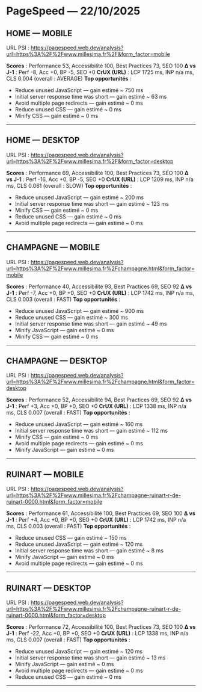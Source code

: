# PageSpeed — 22/10/2025  

## HOME — MOBILE
URL PSI : https://pagespeed.web.dev/analysis?url=https%3A%2F%2Fwww.millesima.fr%2F&form_factor=mobile

**Scores** : Performance 53, Accessibilité 100, Best Practices 73, SEO 100
**Δ vs J-1** : Perf -8, Acc +0, BP -5, SEO +0
**CrUX (URL)** : LCP 1725 ms, INP n/a ms, CLS 0.004 (overall : AVERAGE)
**Top opportunités** :
- Reduce unused JavaScript — gain estimé ~ 750 ms
- Initial server response time was short — gain estimé ~ 63 ms
- Avoid multiple page redirects — gain estimé ~ 0 ms
- Reduce unused CSS — gain estimé ~ 0 ms
- Minify CSS — gain estimé ~ 0 ms

---

## HOME — DESKTOP
URL PSI : https://pagespeed.web.dev/analysis?url=https%3A%2F%2Fwww.millesima.fr%2F&form_factor=desktop

**Scores** : Performance 69, Accessibilité 100, Best Practices 73, SEO 100
**Δ vs J-1** : Perf -16, Acc +0, BP -5, SEO +0
**CrUX (URL)** : LCP 1209 ms, INP n/a ms, CLS 0.061 (overall : SLOW)
**Top opportunités** :
- Reduce unused JavaScript — gain estimé ~ 200 ms
- Initial server response time was short — gain estimé ~ 123 ms
- Minify CSS — gain estimé ~ 0 ms
- Reduce unused CSS — gain estimé ~ 0 ms
- Avoid multiple page redirects — gain estimé ~ 0 ms

---

## CHAMPAGNE — MOBILE
URL PSI : https://pagespeed.web.dev/analysis?url=https%3A%2F%2Fwww.millesima.fr%2Fchampagne.html&form_factor=mobile

**Scores** : Performance 40, Accessibilité 93, Best Practices 69, SEO 92
**Δ vs J-1** : Perf -7, Acc +0, BP +0, SEO +0
**CrUX (URL)** : LCP 1742 ms, INP n/a ms, CLS 0.003 (overall : FAST)
**Top opportunités** :
- Reduce unused JavaScript — gain estimé ~ 900 ms
- Reduce unused CSS — gain estimé ~ 300 ms
- Initial server response time was short — gain estimé ~ 49 ms
- Minify JavaScript — gain estimé ~ 0 ms
- Minify CSS — gain estimé ~ 0 ms

---

## CHAMPAGNE — DESKTOP
URL PSI : https://pagespeed.web.dev/analysis?url=https%3A%2F%2Fwww.millesima.fr%2Fchampagne.html&form_factor=desktop

**Scores** : Performance 52, Accessibilité 94, Best Practices 69, SEO 92
**Δ vs J-1** : Perf +3, Acc +0, BP +0, SEO +0
**CrUX (URL)** : LCP 1338 ms, INP n/a ms, CLS 0.007 (overall : FAST)
**Top opportunités** :
- Reduce unused JavaScript — gain estimé ~ 160 ms
- Initial server response time was short — gain estimé ~ 112 ms
- Minify CSS — gain estimé ~ 0 ms
- Avoid multiple page redirects — gain estimé ~ 0 ms
- Minify JavaScript — gain estimé ~ 0 ms

---

## RUINART — MOBILE
URL PSI : https://pagespeed.web.dev/analysis?url=https%3A%2F%2Fwww.millesima.fr%2Fchampagne-ruinart-r-de-ruinart-0000.html&form_factor=mobile

**Scores** : Performance 61, Accessibilité 100, Best Practices 69, SEO 100
**Δ vs J-1** : Perf +4, Acc +0, BP +0, SEO +0
**CrUX (URL)** : LCP 1742 ms, INP n/a ms, CLS 0.003 (overall : FAST)
**Top opportunités** :
- Reduce unused CSS — gain estimé ~ 150 ms
- Reduce unused JavaScript — gain estimé ~ 120 ms
- Initial server response time was short — gain estimé ~ 8 ms
- Minify JavaScript — gain estimé ~ 0 ms
- Avoid multiple page redirects — gain estimé ~ 0 ms

---

## RUINART — DESKTOP
URL PSI : https://pagespeed.web.dev/analysis?url=https%3A%2F%2Fwww.millesima.fr%2Fchampagne-ruinart-r-de-ruinart-0000.html&form_factor=desktop

**Scores** : Performance 72, Accessibilité 100, Best Practices 73, SEO 100
**Δ vs J-1** : Perf -22, Acc +0, BP +0, SEO +0
**CrUX (URL)** : LCP 1338 ms, INP n/a ms, CLS 0.007 (overall : FAST)
**Top opportunités** :
- Reduce unused JavaScript — gain estimé ~ 120 ms
- Initial server response time was short — gain estimé ~ 13 ms
- Minify JavaScript — gain estimé ~ 0 ms
- Avoid multiple page redirects — gain estimé ~ 0 ms
- Reduce unused CSS — gain estimé ~ 0 ms

---

